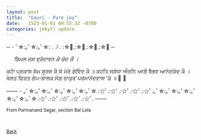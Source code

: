 ```yaml
---
layout: post
title:  "Gauri - Pure joy"
date:   1523-01-01 09:55:32 -0700
categories: jekyll update
---
```


─ ･ ﾟ☆:｡ﾟ☆:｡ﾟ☆: *.☽ .* :☆ﾟ.:☆ﾟ.:☆ﾟ.:☆ﾟ ─

&nbsp;&nbsp;&nbsp;&nbsp;<em>
ਬਿਮਲ ਜਸ ਵ੍ਰੰਦਾਵਨ ਕੇ ਚੰਦ ਕੌ ।</em>
<br>

ਕਹਾੰ ਪ੍ਰਕਾਸ ਸੋਮ ਸੂਰਜ ਕੌ ਸੋ ਮੇਰੇ ਗੋਵਿੰਦ ਕੌ ॥
ਕਹਤਿ ਜਸੋਧਾ ਔਰਨਿ ਆਗੇਂ ਬੈਭਵ ਆਨੰਦਕੰਦ ਕੌ ।
ਖੇਲਤ ਫਿਰਤ ਗੋਪ-ਬਾਲਕ ਸੰਗ ਠਾਕੁਰ'<em>ਪਰਮਾਨੰਦਦਾਸ</em> 'ਕੋ ॥




─── ･ ｡ﾟ☆:｡ﾟ☆:｡ﾟ☆:｡ﾟ☆:｡ﾟ☆:｡ﾟ☆.:☆ﾟ.:☆ﾟ.:☆ﾟ.:☆ﾟ.:☆ﾟ.｡ﾟ☆:｡ﾟ☆:｡ﾟ☆:｡ﾟ☆:｡ﾟ☆:｡ﾟ☆.:☆ﾟ.:☆ﾟ.:☆ﾟ.:☆ﾟ.:☆ﾟ. ───
<br>
<small>
<br>
From Parmanand Sagar, section Bal Lela
<br>
<br>
<br>

[Back][back]

[back]: /Gurbani-of-Bhagat-Parmanand-Ji/
